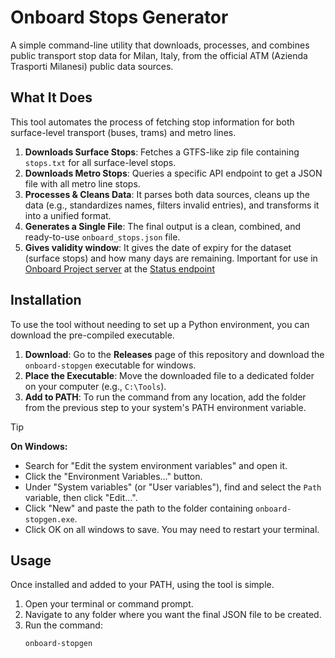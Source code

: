 # Onboard Stops Generator

A simple command-line utility that downloads, processes, and combines public transport stop data for Milan, Italy, from the official ATM (Azienda Trasporti Milanesi) public data sources.

## What It Does

This tool automates the process of fetching stop information for both surface-level transport (buses, trams) and metro lines.

1.  **Downloads Surface Stops**: Fetches a GTFS-like zip file containing `stops.txt` for all surface-level stops.
2.  **Downloads Metro Stops**: Queries a specific API endpoint to get a JSON file with all metro line stops.
3.  **Processes & Cleans Data**: It parses both data sources, cleans up the data (e.g., standardizes names, filters invalid entries), and transforms it into a unified format.
4.  **Generates a Single File**: The final output is a clean, combined, and ready-to-use `onboard_stops.json` file.
5.  **Gives validity window**: It gives the date of expiry for the dataset (surface stops) and how many days are remaining. Important for use in [Onboard Project server](https://github.com/onboard-project/server) at the [Status endpoint](https://onboard-project-api.vercel.app/status)
## Installation

To use the tool without needing to set up a Python environment, you can download the pre-compiled executable.

1.  **Download**: Go to the **Releases** page of this repository and download the `onboard-stopgen` executable for windows.
2.  **Place the Executable**: Move the downloaded file to a dedicated folder on your computer (e.g., `C:\Tools`).
3.  **Add to PATH**: To run the command from any location, add the folder from the previous step to your system's PATH environment variable.
>[!TIP]
> **On Windows:**
> - Search for "Edit the system environment variables" and open it.
> - Click the "Environment Variables..." button.
> - Under "System variables" (or "User variables"), find and select the `Path` variable, then click "Edit...".
> - Click "New" and paste the path to the folder containing `onboard-stopgen.exe`.
> - Click OK on all windows to save. You may need to restart your terminal.

## Usage

Once installed and added to your PATH, using the tool is simple.

1.  Open your terminal or command prompt.
2.  Navigate to any folder where you want the final JSON file to be created.
3.  Run the command: 
    ```bash
    onboard-stopgen
    ```